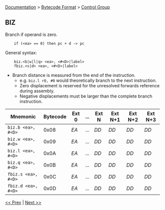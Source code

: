 [Documentation](../../README.md) > [Bytecode Format](../README.md) > [Control Group](../InstructionsControl.md)

## BIZ

Branch if operand is zero.

        if (<ea> == 0) then pc + d -> pc

General syntax:

        biz.<b|w|l|q> <ea>, <#<D>|label>
        fbiz.<s|d> <ea>, <#<D>|label>

* Branch distance is measured from the end of the instruction.
    - e.g. `biz.l r0, #0` would theoretically branch to the next instruction.
    - Zero displacement is reserved for the unresolved forwards reference during assembly.
    - Negative displacements must be larger than the complete branch instruction.

| Mnemonic | Bytecode | Ext 0 | ... | Ext N | Ext N+1 | Ext N+2 | Ext N+3 |
| - | - | - | - | - | - | - | - |
| `biz.b <ea>, #<D>` | 0x08 | *EA* | ... | *DD* | *DD* | *DD* | *DD* |
| `biz.w <ea>, #<D>` | 0x09 | *EA* | ... | *DD* | *DD* | *DD* | *DD* |
| `biz.l <ea>, #<D>` | 0x0A | *EA* | ... | *DD* | *DD* | *DD* | *DD* |
| `biz.q <ea>, #<D>` | 0x0B | *EA* | ... | *DD* | *DD* | *DD* | *DD* |
| `fbiz.s <ea>, #<D>` | 0x0C | *EA* | ... | *DD* | *DD* | *DD* | *DD* |
| `fbiz.d <ea>, #<D>` | 0x0D | *EA* | ... | *DD* | *DD* | *DD* | *DD* |

[<< Prev](./c_06.md) | [Next >>](./c_08.md)
